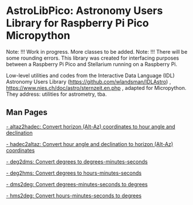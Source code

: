 # AstroLibPico: Astronomy Users Library for Raspberry Pi Pico Micropython

Note: !!! Work in progress. More classes to be added.
Note: !!! There will be some rounding errors.
This library was created for interfacing purposes between a Raspberry Pi Pico and Stellarium running on a Raspberry Pi.

Low-level utilities and codes from the Interactive Data Language (IDL) Astronomy Users Library (https://github.com/wlandsman/IDLAstro) , https://www.nies.ch/doc/astro/sternzeit.en.php , adapted for Micropython. They address: utilities for astrometry, tba.

## Man Pages

[- altaz2hadec: Convert horizon (Alt-Az) coordinates to hour angle and declination](manpages/altaz2hadec.md)

[- hadec2altaz: Convert hour angle and declination to horizon (Alt-Az) coordinates](manpages/altaz2hadec.md)

[- deg2dms: Convert degrees to degrees-minutes-seconds](manpages/deg2dms.md)

[- deg2hms: Convert degrees to hours-minutes-seconds](manpages/deg2hms.md)

[- dms2deg: Convert degrees-minutes-seconds to degrees](manpages/dms2deg.md)

[- hms2deg: Convert hours-minutes-seconds to degrees](manpages/hms2deg.md)